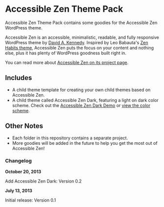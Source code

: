 # Accessible Zen Theme Pack

Accessible Zen Theme Pack contains some goodies for the Accessible Zen WordPress theme.

Accessible Zen is an accessible, minimalistic, readable, and fully responsive WordPress theme by [David A. Kennedy](http://davidakennedy.com). Inspired by Leo Babauta's [Zen Habits theme](http://zenhabits.net/theme/), Accessible Zen puts the focus on your content and nothing else, plus it has plenty of WordPress goodness built right in.

You can read more about [Accessible Zen on its project page](http://davidakennedy.com/projects/accessible-zen/).

## Includes

* A child theme template for creating your own child themes based on Accessible Zen.
* A child theme called Accessible Zen Dark, featuring a light on dark color scheme. Check out the [Accessible Zen Dark Demo](http://wpthemes.davidakennedy.com/accessible-zen-dark/) or [view the color scheme](http://accessibility.oit.ncsu.edu/tools/color-contrast/accessible-color-palette.php?&colors=f5f5f5,222222,333333,444444,666666,59cdff,15b9ff,eca0a2&main=222222&level=AA).

## Other Notes

* Each folder in this repository contains a separate project.
* More goodies will be added in the future to help you get the most out of Accessible Zen!

### Changelog

**October 20, 2013**

Add Accessible Zen Dark: Version 0.2

**July 13, 2013**

Initial release: Version 0.1